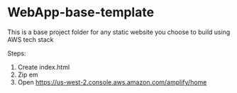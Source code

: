 # WebApp-base-template

This is a base project folder for any static website you choose to build using AWS tech stack

Steps:
1. Create index.html
2. Zip em 
3. Open https://us-west-2.console.aws.amazon.com/amplify/home 